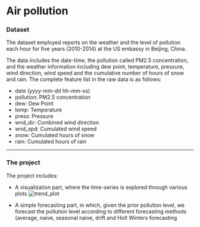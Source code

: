 # Air pollution

### Dataset ###

The dataset employed reports on the weather and the level of pollution each hour for five years (2010-2014) at the US embassy in Beijing, China.

The data includes the date-time, the pollution called PM2.5 concentration, and the weather information including dew point, temperature, pressure, wind direction, wind speed and the cumulative number of hours of snow and rain. The complete feature list in the raw data is as follows:

- date (yyyy-mm-dd hh-mm-ss)
- pollution: PM2.5 concentration
- dew: Dew Point
- temp: Temperature
- press: Pressure
- wnd_dir: Combined wind direction
- wnd_spd: Cumulated wind speed
- snow: Cumulated hours of snow
- rain: Cumulated hours of rain

 ---

 ### The project ###
 
The project includes:
- A visualization part, where the time-series is explored through various plots
![trend_plot](https://github.com/alessiapetracin/pollution/assets/126952273/1c040173-9419-4fdc-a4f9-a674c662f3a6)


- A simple forecasting part, in which, given the prior pollution level, we forecast the pollution level according to different forecasting methods (average, naive, seasonal naive, drift and Holt Winters forecasting
